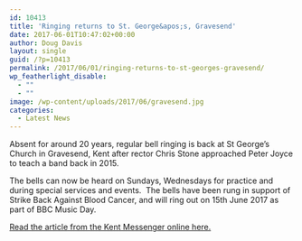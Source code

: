 ```yaml
---
id: 10413
title: 'Ringing returns to St. George&apos;s, Gravesend'
date: 2017-06-01T10:47:02+00:00
author: Doug Davis
layout: single
guid: /?p=10413
permalink: /2017/06/01/ringing-returns-to-st-georges-gravesend/
wp_featherlight_disable:
  - ""
  - ""
image: /wp-content/uploads/2017/06/gravesend.jpg
categories:
  - Latest News
---
```

<p class=" clarion text body">
  Absent for around 20 years, regular bell ringing is back at St George’s Church in Gravesend, Kent after rector Chris Stone approached Peter Joyce to teach a band back in 2015.
</p>

<p class=" clarion text body">
  The bells can now be heard on Sundays, Wednesdays for practice and during special services and events.  The bells have been rung in support of Strike Back Against Blood Cancer, and will ring out on 15th June 2017 as part of BBC Music Day.
</p>

<p class=" clarion text body">
  <a href="http://www.kentonline.co.uk/gravesend/news/rejoice---the-bells-of-126477/" target="_blank" rel="noopener noreferrer">Read the article from the Kent Messenger online here.</a>
</p>
